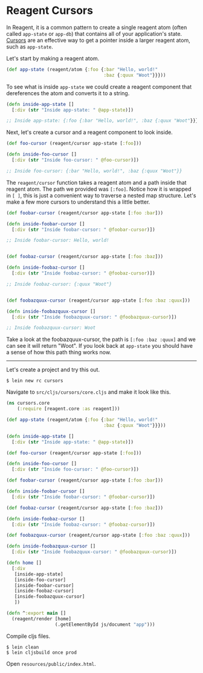 # Reagent Cursors

In Reagent, it is a common pattern to create a single reagent atom (often called `app-state` or `app-db`) that contains all of your application's state.  [Cursors](https://github.com/reagent-project/reagent/blob/e53a5c2b1357c0560f0c4c15b28f00d09e27237b/src/reagent/core.cljs#L248) are an effective way to get a pointer inside a larger reagent atom, such as `app-state`.

Let's start by making a reagent atom.

```clojure
(def app-state (reagent/atom {:foo {:bar "Hello, world!"
                                    :baz {:quux "Woot"}}}))
```

To see what is inside `app-state` we could create a reagent component that dereferences the atom and converts it to a string.

```clojure
(defn inside-app-state []
  [:div (str "Inside app-state: " @app-state)])

;; Inside app-state: {:foo {:bar "Hello, world!", :baz {:quux "Woot"}}}
```

Next, let's create a cursor and a reagent component to look inside.

```clojure
(def foo-cursor (reagent/cursor app-state [:foo]))

(defn inside-foo-cursor []
  [:div (str "Inside foo-cursor: " @foo-cursor)])

;; Inside foo-cursor: {:bar "Hello, world!", :baz {:quux "Woot"}}
```

The `reagent/cursor` function takes a reagent atom and a path inside that reagent atom.  The path we provided was `[:foo]`. Notice how it is wrapped in `[ ]`, this is just a convenient way to traverse a nested map structure.  Let's make a few more cursors to understand this a little better.

```clojure
(def foobar-cursor (reagent/cursor app-state [:foo :bar]))

(defn inside-foobar-cursor []
  [:div (str "Inside foobar-cursor: " @foobar-cursor)])

;; Inside foobar-cursor: Hello, world!


(def foobaz-cursor (reagent/cursor app-state [:foo :baz]))

(defn inside-foobaz-cursor []
  [:div (str "Inside foobaz-cursor: " @foobaz-cursor)])

;; Inside foobaz-cursor: {:quux "Woot"}


(def foobazquux-cursor (reagent/cursor app-state [:foo :baz :quux]))

(defn inside-foobazquux-cursor []
  [:div (str "Inside foobazquux-cursor: " @foobazquux-cursor)])

;; Inside foobazquux-cursor: Woot
```

Take a look at the foobazquux-cursor, the path is `[:foo :baz :quux]` and we can see it will return "Woot".  If you look back at `app-state` you should have a sense of how this path thing works now.

---

Let's create a project and try this out.

```
$ lein new rc cursors
```

Navigate to `src/cljs/cursors/core.cljs` and make it look like this.

```clojure
(ns cursors.core
    (:require [reagent.core :as reagent]))

(def app-state (reagent/atom {:foo {:bar "Hello, world!"
                                    :baz {:quux "Woot"}}}))

(defn inside-app-state []
  [:div (str "Inside app-state: " @app-state)])

(def foo-cursor (reagent/cursor app-state [:foo]))

(defn inside-foo-cursor []
  [:div (str "Inside foo-cursor: " @foo-cursor)])

(def foobar-cursor (reagent/cursor app-state [:foo :bar]))

(defn inside-foobar-cursor []
  [:div (str "Inside foobar-cursor: " @foobar-cursor)])

(def foobaz-cursor (reagent/cursor app-state [:foo :baz]))

(defn inside-foobaz-cursor []
  [:div (str "Inside foobaz-cursor: " @foobaz-cursor)])

(def foobazquux-cursor (reagent/cursor app-state [:foo :baz :quux]))

(defn inside-foobazquux-cursor []
  [:div (str "Inside foobazquux-cursor: " @foobazquux-cursor)])

(defn home []
  [:div
   [inside-app-state]
   [inside-foo-cursor]
   [inside-foobar-cursor]
   [inside-foobaz-cursor]
   [inside-foobazquux-cursor]
   ])

(defn ^:export main []
  (reagent/render [home]
                  (.getElementById js/document "app")))
```

Compile cljs files.

```
$ lein clean
$ lein cljsbuild once prod
```

Open `resources/public/index.html`.
